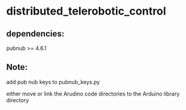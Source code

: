 # distributed_telerobotic_control

## dependencies:
pubnub >= 4.6.1

## Note:
add pub nub keys to pubnub_keys.py

either move or link the Arudino code directories to the Arduino library directory

